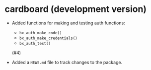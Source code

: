 # cardboard (development version)

* Added functions for making and testing auth functions:
  - `bx_auth_make_code()`
  - `bx_auth_make_credentials()`
  - `bx_auth_test()`
  
  (#4)

* Added a `NEWS.md` file to track changes to the package.
